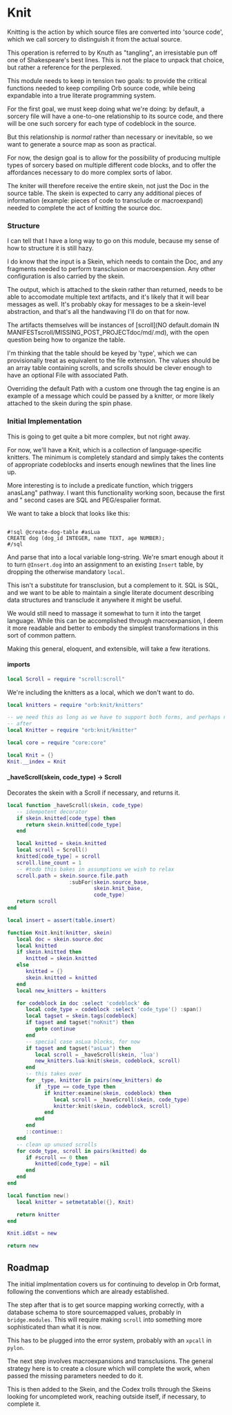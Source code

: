 # Knit


  Knitting is the action by which source files are converted into 'source
code', which we call sorcery to distinguish it from the actual source\.

This operation is referred to by Knuth as "tangling", an irresistable pun off
one of Shakespeare's best lines\.  This is not the place to unpack that choice,
but rather a reference for the perplexed\.

This module needs to keep in tension two goals: to provide the critical
functions needed to keep compiling Orb source code, while being expandable
into a true literate programming system\.

For the first goal, we must keep doing what we're doing: by default, a sorcery
file will have a one\-to\-one relationship to its source code, and there will be
one such sorcery for each type of codeblock in the source\.

But this relationship is *normal* rather than necessary or inevitable, so we
want to generate a source map as soon as practical\.

For now, the design goal is to allow for the possibility of producing multiple
types of sorcery based on multiple different code blocks, and to offer the
affordances necessary to do more complex sorts of labor\.

The kniter will therefore receive the entire skein, not just the Doc in the
source table\.  The skein is expected to carry any additional pieces of
information \(example: pieces of code to transclude or macroexpand\) needed to
complete the act of knitting the source doc\.


### Structure

  I can tell that I have a long way to go on this module, because my sense of
how to structure it is still hazy\.

I do know that the input is a Skein, which needs to contain the Doc, and any
fragments needed to perform transclusion or macroexpension\.  Any other
configuration is also carried by the skein\.

The output, which is attached to the skein rather than returned, needs to be
able to accomodate multiple text artifacts, and it's likely that it will bear
messages as well\.  It's probably okay for messages to be a skein\-level
abstraction, and that's all the handwaving I'll do on that for now\.

The artifacts themselves will be instances of [scroll](NO default.domain IN MANIFESTscroll/MISSING_POST_PROJECTdoc/md/.md), with the
open question being how to organize the table\.

I'm thinking that the table should be keyed by 'type', which we can
provisionally treat as equivalent to the file extension\. The values should be
an array table containing scrolls, and scrolls should be clever enough to have
an optional File with associated Path\.

Overriding the default Path with a custom one through the tag engine is an
example of a message which could be passed by a knitter, or more likely
attached to the skein during the spin phase\.


### Initial Implementation

This is going to get quite a bit more complex, but not right away\.

For now, we'll have a Knit, which is a collection of language\-specific
knitters\.  The minimum is completely standard and simply takes the contents of
appropriate codeblocks and inserts enough newlines that the lines line up\.

More interesting is to include a predicate function, which triggers anasLang" pathway\.  I want this functionality working soon, because the first
and
" second cases are SQL and PEG/espalier format\.

We want to take a block that looks like this:

```orb

#!sql @create-dog-table #asLua
CREATE dog (dog_id INTEGER, name TEXT, age NUMBER);
#/sql

```

And parse that into a local variable long\-string\.  We're smart enough about it
to turn `@Insert.dog` into an assignment to an existing `Insert` table, by
dropping the otherwise mandatory `local`\.

This isn't a substitute for transclusion, but a complement to it\. SQL is SQL,
and we want to be able to maintain a single literate document describing data
structures and transclude it anywhere it might be useful\.

We would still need to massage it somewhat to turn it into the target
language\.  While this can be accomplished through macroexpansion, I deem it
more readable and better to embody the simplest transformations in this sort
of common pattern\.

Making this general, eloquent, and extensible, will take a few iterations\.


#### imports

```lua
local Scroll = require "scroll:scroll"
```

We're including the knitters as a local, which we don't want to do\.

```lua
local knitters = require "orb:knit/knitters"

-- we need this as long as we have to support both forms, and perhaps not
-- after
local Knitter = require "orb:knit/knitter"

local core = require "core:core"
```

```lua
local Knit = {}
Knit.__index = Knit
```


#### \_haveScroll\(skein, code\_type\) \-> Scroll

Decorates the skein with a Scroll if necessary, and returns it\.

```lua
local function _haveScroll(skein, code_type)
   -- idempotent decorator
   if skein.knitted[code_type] then
      return skein.knitted[code_type]
   end

   local knitted = skein.knitted
   local scroll = Scroll()
   knitted[code_type] = scroll
   scroll.line_count = 1
   -- #todo this bakes in assumptions we wish to relax
   scroll.path = skein.source.file.path
                    :subFor(skein.source_base,
                            skein.knit_base,
                            code_type)
   return scroll
end
```


```lua
local insert = assert(table.insert)

function Knit.knit(knitter, skein)
   local doc = skein.source.doc
   local knitted
   if skein.knitted then
      knitted = skein.knitted
   else
      knitted = {}
      skein.knitted = knitted
   end
   local new_knitters = knitters

   for codeblock in doc :select 'codeblock' do
      local code_type = codeblock :select 'code_type'() :span()
      local tagset = skein.tags[codeblock]
      if tagset and tagset("noKnit") then
         goto continue
      end
      -- special case asLua blocks, for now
      if tagset and tagset("asLua") then
         local scroll = _haveScroll(skein, 'lua')
         new_knitters.lua:knit(skein, codeblock, scroll)
      end
      -- this takes over
      for _type, knitter in pairs(new_knitters) do
         if _type == code_type then
            if knitter:examine(skein, codeblock) then
               local scroll = _haveScroll(skein, code_type)
               knitter:knit(skein, codeblock, scroll)
            end
         end
      end
      ::continue::
   end
   -- clean up unused scrolls
   for code_type, scroll in pairs(knitted) do
      if #scroll == 0 then
         knitted[code_type] = nil
      end
   end
end
```

```lua
local function new()
   local knitter = setmetatable({}, Knit)

   return knitter
end

Knit.idEst = new
```

```lua
return new
```


## Roadmap

  The initial implmentation covers us for continuing to develop in Orb format,
following the conventions which are already established\.

The step after that is to get source mapping working correctly, with a
database schema to store sourcemapped values, probably in `bridge.modules`\.
This will require making `scroll` into something more sophisticated than what
it is now\.

This has to be plugged into the error system, probably with an `xpcall` in
`pylon`\.

The next step involves macroexpansions and transclusions\.  The general
strategy here is to create a closure which will complete the work, when passed
the missing parameters needed to do it\.

This is then added to the Skein, and the Codex trolls through the Skeins
looking for uncompleted work, reaching outside itself, if necessary, to
complete it\.
